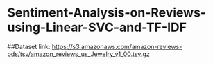 # Sentiment-Analysis-on-Reviews-using-Linear-SVC-and-TF-IDF
##Dataset link: https://s3.amazonaws.com/amazon-reviews-pds/tsv/amazon_reviews_us_Jewelry_v1_00.tsv.gz
